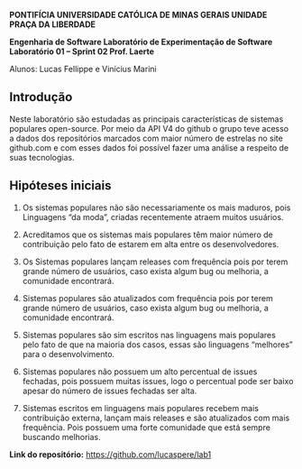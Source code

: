 
**PONTIFÍCIA UNIVERSIDADE CATÓLICA DE MINAS GERAIS
UNIDADE PRAÇA DA LIBERDADE**

**Engenharia de Software
Laboratório de Experimentação de Software
Laboratório 01 – Sprint 02
Prof. Laerte**

  

Alunos: Lucas Fellippe e Vinícius Marini

  
  

## Introdução

Neste laboratório são estudadas as principais características de sistemas populares open-source. Por meio da API V4 do github o grupo teve acesso a dados dos repositórios marcados com maior número de estrelas no site github.com e com esses dados foi possível fazer uma análise a respeito de suas tecnologias.

  

## Hipóteses iniciais

  

1.  Os sistemas populares não são necessariamente os mais maduros, pois Linguagens “da moda”, criadas recentemente atraem muitos usuários.
    

  

2.  Acreditamos que os sistemas mais populares têm maior número de contribuição pelo fato de estarem em alta entre os desenvolvedores.
    

  

3.  Os Sistemas populares lançam releases com frequência pois por terem grande número de usuários, caso exista algum bug ou melhoria, a comunidade encontrará.
    

  

4.  Sistemas populares são atualizados com frequência pois por terem grande número de usuários, caso exista algum bug ou melhoria, a comunidade encontrará.
    

  

5.  Sistemas populares são sim escritos nas linguagens mais populares pelo fato de que na maioria dos casos, essas são linguagens “melhores” para o desenvolvimento.
    

  

6.  Sistemas populares não possuem um alto percentual de issues fechadas, pois possuem muitas issues, logo o percentual pode ser baixo apesar do número de issues fechadas ser alta.
    

  

7.  Sistemas escritos em linguagens mais populares recebem mais contribuição externa, lançam mais releases e são atualizados com mais frequência. Pois possuem uma forte comunidade que está sempre buscando melhorias.
    

  

**Link do repositório:** https://github.com/lucaspere/lab1
